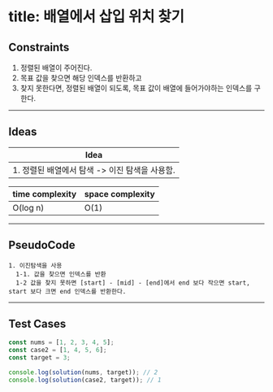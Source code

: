 # title: 배열에서 삽입 위치 찾기

## Constraints

1. 정렬된 배열이 주어진다.
2. 목표 값을 찾으면 해당 인덱스를 반환하고
3. 찾지 못한다면, 정렬된 배열이 되도록, 목표 값이 배열에 들어가야하는 인덱스를 구한다.

---

## Ideas

| Idea                                           |
| ---------------------------------------------- |
| 1. 정렬된 배열에서 탐색 -> 이진 탐색을 사용함. |

| time complexity | space complexity |
| --------------- | ---------------- |
| O(log n)        | O(1)             |

---

## PseudoCode

```
1. 이진탐색을 사용
  1-1. 값을 찾으면 인덱스를 반환
  1-2 값을 찾지 못하면 [start] - [mid] - [end]에서 end 보다 작으면 start, start 보다 크면 end 인덱스를 반환한다.
```

---

## Test Cases

```js
const nums = [1, 2, 3, 4, 5];
const case2 = [1, 4, 5, 6];
const target = 3;

console.log(solution(nums, target)); // 2
console.log(solution(case2, target)); // 1
```

